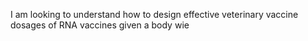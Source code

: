 I am looking to understand how to design effective veterinary vaccine dosages of RNA vaccines given a body wie